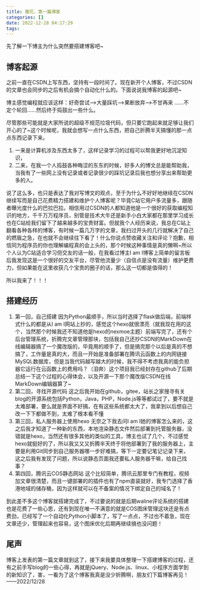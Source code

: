 ```yaml
---
title: 撒花，第一篇博客
categories: []
date: 2022-12-28 04:17:29
tags:
---
```


先了解一下博主为什么突然要搭建博客吧~

<!-- more -->

## 博客起源

之前一直在CSDN上写东西，坚持有一段时间了。现在新开个人博客，不过CSDN的文章也会同步的之后有机会搞个自动化什么的。下面说说我博客的起源吧~

博主感觉编程就应该这样：好奇尝试-->大量踩坑-->果断放弃-->不甘再来 ……不定个轮回……然后终于捣鼓出一些什么。

尽管那些可能就是大家所说的超级不规范垃圾代码，但只要它跑起来就足够让我们开心的了~这个时候呢，我就会想写一点什么东西，把自己折腾半天搞懂的那一点点东西记录下来。

1. 一来是计算机涉及东西太多了，这样记录学习的过程可以帮我更好地沉淀知识，
2. 二来，在我一个人捣鼓各种晦涩的东东的时候，好多人的博文总是能帮助我，当我有了一些网上没有记录或者记录很少的踩坑记录后我也想分享出来帮助更多的人。

说了这么多，也只是表达了我对写博文的观点，至于为什么不好好地继续在CSDN继续写而是自己花费精力搭建和维护个人博客呢？毕竟C站它用户多流量多，跟随者曝光度什么的巴拉巴拉。相信用过CSDN的人都知道他是一个很好的获取编程知识的地方，千千万万程序员，别管是技术大牛还是新手小白大家都在那里学习成长也在C站给我们留下了越来越多的宝贵财富。但就我个人经历来说，我总在C站上翻看各种各样的博客，有时候一篇几万字的文章，我扫过开头的几行就解决了自己的燃眉之急，在也就不会继续往下看了！什么你说点赞收藏关注和评论？抱歉，相信同为程序员的你也理解编程真的会上头的，那个时候这种事情是真的懒啊~所以个人认为C站适合学习但交友的话一般，在我看过博主I am I博客上简单的留言板后我发现这是一个很好的交友平台，尽管他流量少（自信点是没有流量）维护更费力，但如果能在这里收获几个宝贵的圈子的话，那么这一切都是值得的！

所以我来了！！！

## 搭建经历

1. 第一回，自己搭建
    因为Python最顺手，所以当时选择了flask做后端，前端样式什么的都是从I am I网站上抄的，感觉这个hexo就很漂亮（就我现在用的这个，当然那个时候我还不知道他是hexo的nexmoe主题）前端写完了，还有个后台管理系统，折腾完文章管理那块，包括我自己还抄CSDN的MarkDown在线编辑器搞了一个魔改版的，毕竟用的顺手了，但是搞完那个以后是真的不想搞了，工作量是真的大，而且一开始是准备部署在腾讯云函数上的内网链接MySQL数据库，但是当我代码越写越大的时候，我不得不考虑我真的能负担器它运行在云函数上的费用吗？（泪奔）这个项目我已经封存在github了后期总结一下这个过程的心得体会，以及开源一下那个魔改版CSDN在线MarkDown编辑器算了~
2. 第二回，寻找开源代码
    这之后我开始在github，gitee，站长之家搜寻有关blog的开源系统包括Python，Java，PHP，Node.js等等都试过了，要不就是太难部署，要么就是界面不好搞，在有这些系统都太大了，我拿到以后想自己改一下下都做不到，太难了根本看不懂
3. 第三回，私人服务器上使用hexo
    无奈之下我去问I am I她的博客怎么来的，这之后我才知道了一种新的东西，本地渲染静态文件然后部署到托管服务器，没错就是hexo，当然还有很多其他的类似的工具，博主也试了几个，不过感觉hexo就挺好的了，所以我又又又折腾半天终于将他部署到了我的服务器上，主要是利用Git同步到自己服务器哪一步好难搞，等下一定要记笔记记录下来，这之后我有发现了问题，所以说静态页面我还要私人服务器干嘛，给自己找事？
4. 第四回，腾讯云COS静态网站
    这个比较简单，腾讯云那里专门有教程，视频加文章很清楚，而且一键部署的的插件也有了npm直装就好，我专门选择了香港地域的储存桶，因为这样就可以在不备案的情况下绑定自己的域名了！

到此差不多这个博客就搭建完成了，不过要说的就是后期waline评论系统的搭建也是花费了一些心思，还有到现在唯一不满意的就是COS图床管理这块还是有点费劲，已经写了一个自动化Python小脚本了，写了一点点，不过也不着急，现在文章还少，管理起来也容易，这个图床优化后期再继续搞也没问题！

## 尾声

博客上发表的第一篇文章就到这了，接下来我要具体整理一下搭建博客的过程，还有之前手写blog的一些心得，再就是jQuery、Node.js、linux、小程序方面学到的新知识了，害，一看为了这个博客我真是没少折腾啊，朋友们下篇博客再见！
——2022/12/28
